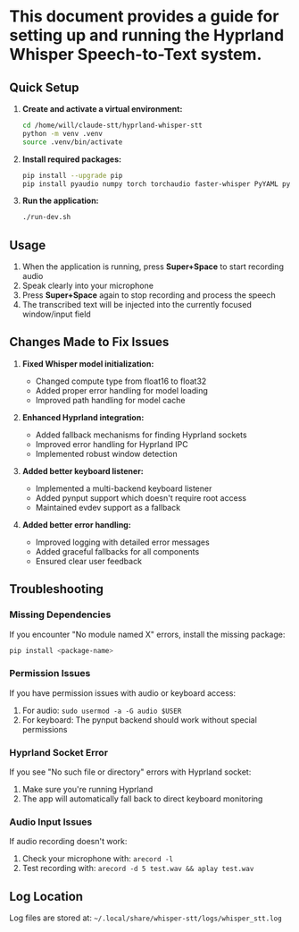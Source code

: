 # This document provides a guide for setting up and running the Hyprland Whisper Speech-to-Text system.

## Quick Setup

1. **Create and activate a virtual environment:**

   ```bash
   cd /home/will/claude-stt/hyprland-whisper-stt
   python -m venv .venv
   source .venv/bin/activate
   ```

2. **Install required packages:**

   ```bash
   pip install --upgrade pip
   pip install pyaudio numpy torch torchaudio faster-whisper PyYAML pynput sounddevice soundfile
   ```

3. **Run the application:**

   ```bash
   ./run-dev.sh
   ```

## Usage

1. When the application is running, press **Super+Space** to start recording audio
2. Speak clearly into your microphone
3. Press **Super+Space** again to stop recording and process the speech
4. The transcribed text will be injected into the currently focused window/input field

## Changes Made to Fix Issues

1. **Fixed Whisper model initialization:**
   - Changed compute type from float16 to float32
   - Added proper error handling for model loading
   - Improved path handling for model cache

2. **Enhanced Hyprland integration:**
   - Added fallback mechanisms for finding Hyprland sockets
   - Improved error handling for Hyprland IPC
   - Implemented robust window detection

3. **Added better keyboard listener:**
   - Implemented a multi-backend keyboard listener
   - Added pynput support which doesn't require root access
   - Maintained evdev support as a fallback

4. **Added better error handling:**
   - Improved logging with detailed error messages
   - Added graceful fallbacks for all components
   - Ensured clear user feedback

## Troubleshooting

### Missing Dependencies

If you encounter "No module named X" errors, install the missing package:

```bash
pip install <package-name>
```

### Permission Issues

If you have permission issues with audio or keyboard access:

1. For audio: `sudo usermod -a -G audio $USER`
2. For keyboard: The pynput backend should work without special permissions

### Hyprland Socket Error

If you see "No such file or directory" errors with Hyprland socket:

1. Make sure you're running Hyprland
2. The app will automatically fall back to direct keyboard monitoring

### Audio Input Issues

If audio recording doesn't work:

1. Check your microphone with: `arecord -l`
2. Test recording with: `arecord -d 5 test.wav && aplay test.wav`

## Log Location

Log files are stored at: `~/.local/share/whisper-stt/logs/whisper_stt.log`
